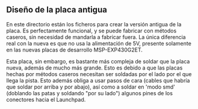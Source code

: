 ## Diseño de la placa antigua

En este directorio están los ficheros para crear la versión antigua de la placa. Es perfectamente funcional, y se puede fabricar con métodos caseros, 
sin necesidad de mandarla a fabricar fuera. La única diferencia real con la nueva es que no usa la alimentación de 5V, presente solamente en las nuevas 
placas de desarrollo MSP-EXP430G2ET.

Esta placa, sin embargo, es bastante más compleja de soldar que la placa nueva, además de mucho más grande. Esto es debido a que las placas hechas por métodos caseros
necesitan ser soldadas por el lado por el que llega la pista. Esto además obliga a usar pasos de cara (cables que habría que soldar por arriba y por abajo), 
así como a soldar en 'modo smd' (doblando las patas y soldando "por su lado") algunos pines de los conectores hacia el Launchpad. 
